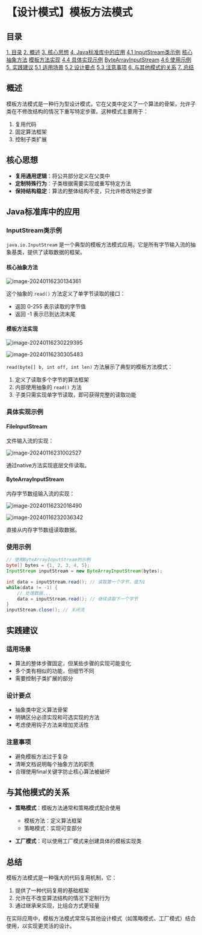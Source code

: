 # 【设计模式】模板方法模式

## 目录
[1. 目录](#目录)
[2. 概述](#概述)
[3. 核心思想](#核心思想)
[4. Java标准库中的应用](#java标准库中的应用)
    [4.1 InputStream类示例](#inputstream类示例)
        [    核心抽象方法](#核心抽象方法)
        [    模板方法实现](#模板方法实现)
    [4.4 具体实现示例](#具体实现示例)
        [    ByteArrayInputStream](#bytearrayinputstream)
    [4.6 使用示例](#使用示例)
[5. 实践建议](#实践建议)
    [5.1 适用场景](#适用场景)
    [5.2 设计要点](#设计要点)
    [5.3 注意事项](#注意事项)
[6. 与其他模式的关系](#与其他模式的关系)
[7. 总结](#总结)



## 概述

模板方法模式是一种行为型设计模式，它在父类中定义了一个算法的骨架，允许子类在不修改结构的情况下重写特定步骤。这种模式主要用于：
1. 复用代码
2. 固定算法框架
3. 控制子类扩展

## 核心思想

- **复用通用逻辑**：将公共部分定义在父类中
- **定制特殊行为**：子类根据需要实现或重写特定方法
- **保持结构稳定**：算法的整体结构不变，只允许修改特定步骤

## Java标准库中的应用

### InputStream类示例

`java.io.InputStream` 是一个典型的模板方法模式应用。它是所有字节输入流的抽象基类，提供了读取数据的框架。

#### 核心抽象方法

![image-20240116230134361](./imgs/image-20240116230134361.png)

这个抽象的 `read()` 方法定义了单字节读取的接口：
- 返回 0-255 表示读取的字节值
- 返回 -1 表示已到达流末尾

#### 模板方法实现

![image-20240116230229395](./imgs/image-20240116230229395.png)

![image-20240116230305483](./imgs/image-20240116230305483.png)

`read(byte[] b, int off, int len)` 方法展示了典型的模板方法模式：
1. 定义了读取多个字节的算法框架
2. 内部使用抽象的 `read()` 方法
3. 子类只需实现单字节读取，即可获得完整的读取功能

### 具体实现示例

#### FileInputStream

文件输入流的实现：

![image-20240116231002527](./imgs/image-20240116231002527.png)

通过native方法实现底层文件读取。

#### ByteArrayInputStream

内存字节数组输入流的实现：

![image-20240116232018490](./imgs/image-20240116232018490.png)

![image-20240116232036342](./imgs/image-20240116232036342.png)

直接从内存字节数组读取数据。

### 使用示例

```java
// 使用ByteArrayInputStream的示例
byte[] bytes = {1, 2, 3, 4, 5};
InputStream inputStream = new ByteArrayInputStream(bytes);

int data = inputStream.read(); // 读取第一个字节，值为1
while(data != -1) {
    // 处理数据...
    data = inputStream.read(); // 继续读取下一个字节
}
inputStream.close(); // 关闭流
```

## 实践建议

### 适用场景
- 算法的整体步骤固定，但某些步骤的实现可能变化
- 多个类有相似的功能，但细节不同
- 需要控制子类扩展的部分

### 设计要点
- 抽象类中定义算法骨架
- 明确区分必须实现和可选实现的方法
- 考虑使用钩子方法来增加灵活性

### 注意事项
- 避免模板方法过于复杂
- 清晰文档说明每个抽象方法的职责
- 合理使用final关键字防止核心算法被破坏

## 与其他模式的关系

- **策略模式**：模板方法通常和策略模式配合使用
  - 模板方法：定义算法框架
  - 策略模式：实现可变部分

- **工厂模式**：可以使用工厂模式来创建具体的模板实现类

## 总结

模板方法模式是一种强大的代码复用机制，它：
1. 提供了一种代码复用的基础框架
2. 允许在不改变算法结构的情况下定制行为
3. 通过继承来实现，比组合方式更轻量

在实际应用中，模板方法模式常常与其他设计模式（如策略模式、工厂模式）结合使用，以实现更灵活的设计。
